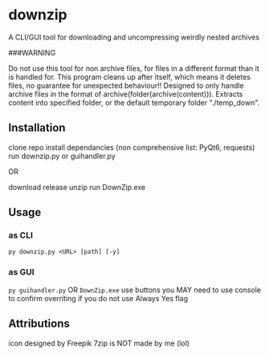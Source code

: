 # downzip
A CLI/GUI tool for downloading and uncompressing weirdly nested archives

###WARNING

Do not use this tool for non archive files, for files in a different format than it is handled for. This program cleans up after itself, which means it deletes files, no guarantee for unexpected behaviour!!
Designed to only handle archive files in the format of archive(folder(archive(content))). Extracts content into specified folder, or the default temporary folder "./temp_down".

## Installation
clone repo
install dependancies (non comprehensive list: PyQt6, requests)
run downzip.py or guihandler.py

OR

download release
unzip
run DownZip.exe

## Usage
### as CLI
`py downzip.py <URL> [path] [-y]`
### as GUI
`py guihandler.py` OR `DownZip.exe`
use buttons
you MAY need to use console to confirm overriting if you do not use Always Yes flag

## Attributions
icon designed by Freepik
7zip is NOT made by me (lol)
